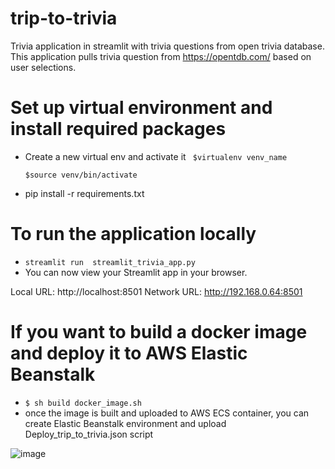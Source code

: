 # trip-to-trivia
Trivia application in streamlit with trivia questions from open trivia  database. This application pulls trivia question from  https://opentdb.com/ based on user selections. 

# Set up virtual environment and install required packages
*  Create a new virtual env and activate it
  ``` $virtualenv venv_name```
  
    ```$source venv/bin/activate```
    
 * pip install -r requirements.txt
 
# To run the application locally

 * ```streamlit run  streamlit_trivia_app.py```
 * You can now view your Streamlit app in your browser.

  Local URL: http://localhost:8501
  Network URL: http://192.168.0.64:8501

# If you want to build a docker image and deploy it to AWS Elastic Beanstalk
 * ```$ sh build docker_image.sh```
 * once the image is built and uploaded to AWS ECS container, you can create Elastic Beanstalk environment and upload Deploy_trip_to_trivia.json script 

![image](trivia.png)
